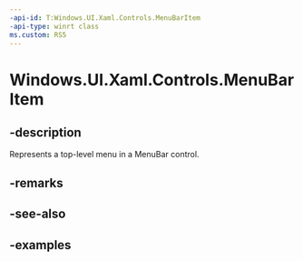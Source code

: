 ```yaml
---
-api-id: T:Windows.UI.Xaml.Controls.MenuBarItem
-api-type: winrt class
ms.custom: RS5
---
```


<!-- Class syntax.
public class MenuBarItem : Control, Control
-->

# Windows.UI.Xaml.Controls.MenuBarItem

## -description

Represents a top-level menu in a MenuBar control.

## -remarks

## -see-also

## -examples

